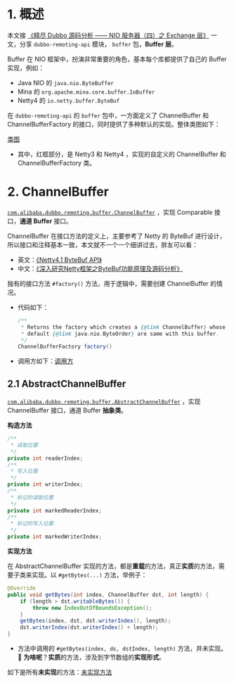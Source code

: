 # 1. 概述

本文接 [《精尽 Dubbo 源码分析 —— NIO 服务器（四）之 Exchange 层》](http://www.iocoder.cn/Dubbo/remoting-api-exchange//?self) 一文，分享 `dubbo-remoting-api` 模块， `buffer` 包，**Buffer 层**。

Buffer 在 NIO 框架中，扮演非常重要的角色，基本每个库都提供了自己的 Buffer 实现，例如：

* Java NIO 的 `java.nio.ByteBuffer`
* Mina 的 `org.apache.mina.core.buffer.IoBuffer`
* Netty4 的 `io.netty.buffer.ByteBuf`

在 `dubbo-remoting-api` 的 `buffer` 包中，一方面定义了 ChannelBuffer 和 ChannelBufferFactory 的接口，同时提供了多种默认的实现。整体类图如下：

[类图](http://www.iocoder.cn/images/Dubbo/2018_12_13/01.png)

* 其中，红框部分，是 Netty3 和 Netty4 ，实现的自定义的 ChannelBuffer 和 ChannelBufferFactory 类。

# 2. ChannelBuffer

[`com.alibaba.dubbo.remoting.buffer.ChannelBuffer`](https://github.com/YunaiV/dubbo/blob/master/dubbo-remoting/dubbo-remoting-api/src/main/java/com/alibaba/dubbo/remoting/buffer/ChannelBuffer.java) ，实现 Comparable 接口，**通道 Buffer** 接口。

ChannelBuffer 在接口方法的定义上，主要参考了 Netty 的 ByteBuf  进行设计，所以接口和注释基本一致，本文就不一个一个细讲过去，胖友可以看：

* 英文：[《Netty4.1 ByteBuf API》](https://netty.io/4.1/api/io/netty/buffer/ByteBuf.html)
* 中文：[《深入研究Netty框架之ByteBuf功能原理及源码分析》](https://my.oschina.net/7001/blog/742236)

独有的接口方法 `#factory()` 方法，用于逻辑中，需要创建 ChannelBuffer 的情况。

* 代码如下：

    ```Java
    /**
     * Returns the factory which creates a {@link ChannelBuffer} whose type and
     * default {@link java.nio.ByteOrder} are same with this buffer.
     */
    ChannelBufferFactory factory()
    ```

* 调用方如下：[调用方](http://www.iocoder.cn/images/Dubbo/2018_12_13/02.png)

## 2.1 AbstractChannelBuffer

[`com.alibaba.dubbo.remoting.buffer.AbstractChannelBuffer`](https://github.com/YunaiV/dubbo/blob/master/dubbo-remoting/dubbo-remoting-api/src/main/java/com/alibaba/dubbo/remoting/buffer/AbstractChannelBuffer.java) ，实现 ChannelBuffer 接口，通道 Buffer **抽象类**。

**构造方法**

```Java
/**
 * 读取位置
 */
private int readerIndex;
/**
 * 写入位置
 */
private int writerIndex;
/**
 * 标记的读取位置
 */
private int markedReaderIndex;
/**
 * 标记的写入位置
 */
private int markedWriterIndex;
```

**实现方法**

在 AbstractChannelBuffer 实现的方法，都是**重载**的方法，真正**实质**的方法，需要子类来实现。以 `#getBytes(...)` 方法，举例子：

```Java
@Override
public void getBytes(int index, ChannelBuffer dst, int length) {
    if (length > dst.writableBytes()) {
        throw new IndexOutOfBoundsException();
    }
    getBytes(index, dst, dst.writerIndex(), length);
    dst.writerIndex(dst.writerIndex() + length);
}
```

* 方法中调用的 `#getBytes(index, ds, dstIndex, length)` 方法，并未实现。🙂 **为啥呢**？**实质**的方法，涉及到字节数组的**实现形式**。

如下是所有**未实现**的方法：[未实现方法](http://www.iocoder.cn/images/Dubbo/2018_12_13/03.png)


